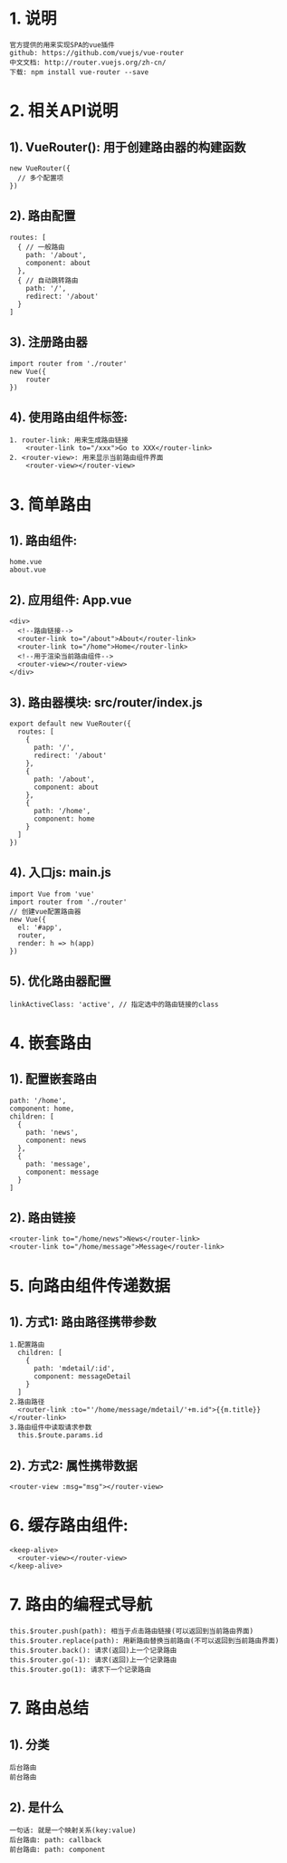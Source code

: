 # 1. 说明
	官方提供的用来实现SPA的vue插件
	github: https://github.com/vuejs/vue-router
	中文文档: http://router.vuejs.org/zh-cn/
	下载: npm install vue-router --save
  
# 2. 相关API说明
## 1). VueRouter(): 用于创建路由器的构建函数
    new VueRouter({
      // 多个配置项
    })

## 2). 路由配置
    routes: [
      { // 一般路由
        path: '/about',
        component: about
      },
      { // 自动跳转路由
        path: '/', 
        redirect: '/about'
      }
    ]

## 3). 注册路由器
	import router from './router'
	new Vue({
		router
	})

## 4). 使用路由组件标签:
	1. router-link: 用来生成路由链接
		<router-link to="/xxx">Go to XXX</router-link>
	2. <router-view>: 用来显示当前路由组件界面
		<router-view></router-view>
      
# 3. 简单路由
## 1). 路由组件:
	home.vue
	about.vue

## 2). 应用组件: App.vue
    <div>
      <!--路由链接-->
      <router-link to="/about">About</router-link>
      <router-link to="/home">Home</router-link>
      <!--用于渲染当前路由组件-->
      <router-view></router-view>  
    </div>

## 3). 路由器模块: src/router/index.js
	export default new VueRouter({
      routes: [
        {
          path: '/',
          redirect: '/about'
        },
        {
          path: '/about',
          component: about
        },
        {
          path: '/home',
          component: home
        }
      ]
    })

## 4). 入口js: main.js
	import Vue from 'vue'
    import router from './router'
    // 创建vue配置路由器
    new Vue({
      el: '#app',
      router,
      render: h => h(app)
    })

## 5). 优化路由器配置
    linkActiveClass: 'active', // 指定选中的路由链接的class
    
# 4. 嵌套路由
## 1). 配置嵌套路由
    path: '/home',
    component: home,
    children: [
      {
        path: 'news',
        component: news
      },
      {
        path: 'message',
        component: message
      }
    ]

## 2). 路由链接
    <router-link to="/home/news">News</router-link>
    <router-link to="/home/message">Message</router-link>

# 5. 向路由组件传递数据
## 1). 方式1: 路由路径携带参数
	1.配置路由
      children: [
        {
          path: 'mdetail/:id',
          component: messageDetail
        }
      ]
    2.路由路径
      <router-link :to="'/home/message/mdetail/'+m.id">{{m.title}}</router-link>
    3.路由组件中读取请求参数
      this.$route.params.id

## 2). 方式2: <router-view>属性携带数据
    <router-view :msg="msg"></router-view>

# 6. 缓存路由组件: <keep-alive>
    <keep-alive>
      <router-view></router-view>
    </keep-alive>
    
# 7. 路由的编程式导航
	this.$router.push(path): 相当于点击路由链接(可以返回到当前路由界面)
	this.$router.replace(path): 用新路由替换当前路由(不可以返回到当前路由界面)
	this.$router.back(): 请求(返回)上一个记录路由
	this.$router.go(-1): 请求(返回)上一个记录路由
	this.$router.go(1): 请求下一个记录路由
	
# 7. 路由总结
## 1). 分类 
	后台路由
	前台路由
## 2). 是什么
	一句话: 就是一个映射关系(key:value)
	后台路由: path: callback
	前台路由: path: component